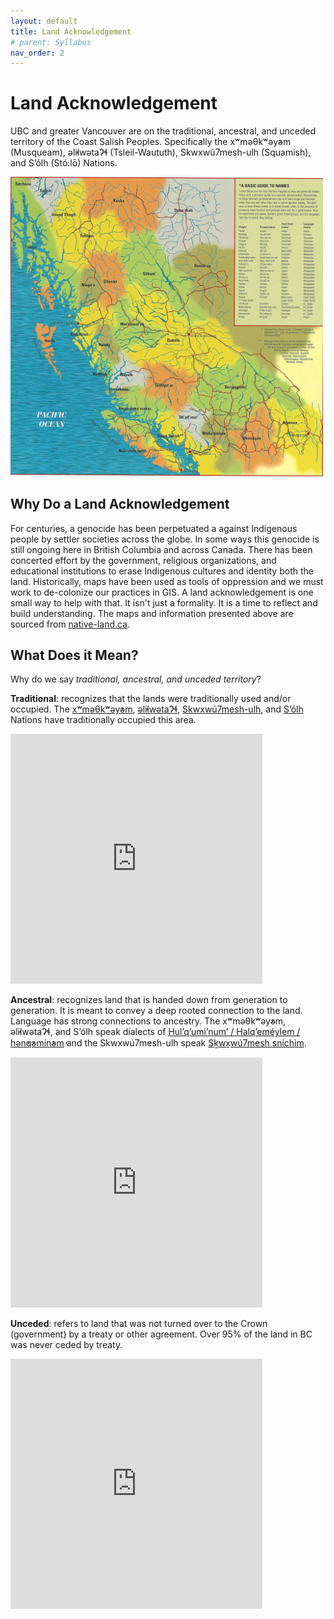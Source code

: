 ```yaml
---
layout: default
title: Land Acknowledgement
# parent: Syllabus
nav_order: 2
---
```


# Land Acknowledgement

UBC and greater Vancouver are on the traditional, ancestral, and unceded territory of the Coast Salish Peoples.  Specifically the xʷməθkʷəy̓əm (Musqueam), əl̓ilwətaɁɬ (Tsleil-Waututh), Skwxwú7mesh-ulh (Squamish), and S’ólh (Stó:lō) Nations.
<!-- <iframe src="https://native-land.ca/api/embed/embed.html?maps=territories&name=puget-sound-salish" style="width:80%; height:400px; border:none;"></iframe> -->


<img src="images/first-nations-bc.jpg" alt="hi" class="inline" width="500"/>

## Why Do a Land Acknowledgement

For centuries, a genocide has been perpetuated a against Indigenous people by settler societies across the globe.  In some ways this genocide is still ongoing here in British Columbia and across Canada.  There has been concerted effort by the government, religious organizations, and educational institutions to erase Indigenous cultures and identity both the land.  Historically, maps have been used as tools of oppression and we must work to de-colonize our practices in GIS.  A land acknowledgement is one small way to help with that.  It isn't just a formality.  It is a time to reflect and build understanding.  The maps and information presented above are sourced from [native-land.ca](https://native-land.ca/).  

## What Does it Mean?

Why do we say *traditional, ancestral, and unceded territory*?

**Traditional**: recognizes that the lands were traditionally used and/or occupied.  The [xʷməθkʷəy̓əm](https://native-land.ca/maps/territories/x%ca%b7m%c9%99%ce%b8k%ca%b7%c9%99y%cc%93%c9%99m/), [əl̓ilwətaɁɬ](https://native-land.ca/maps/territories/tsleil-waututh-s%c9%99l%cc%93ilw%c9%99ta%c9%82%c9%ac/), [Skwxwú7mesh-ulh](https://native-land.ca/maps/territories/skwxwu7mesh-uxwumixw/), and [S’ólh](https://native-land.ca/maps/territories/stolo-treaty-association/) Nations have traditionally occupied this area.

<iframe src="https://native-land.ca/api/embed/embed.html?maps=territories&name=skwxw7mesh-xwumixw,tsleil-waututh-səl̓ilwətaɂɬ,sto-lo-treaty-association,xʷməθkʷəy̓əm" style="width:80%; height:400px; border:none;"></iframe>

**Ancestral**: recognizes land that is handed down from generation to generation.  It is meant to convey a deep rooted connection to the land.  Language has strong connections to ancestry.  The xʷməθkʷəy̓əm, əl̓ilwətaɁɬ, and S’ólh speak dialects of [Hul’q’umi’num’ / Halq’eméylem / hən̓q̓əmin̓əm̓](https://native-land.ca/maps/languages/hulquminum-halqemeylem-h%c9%99n%cc%93q%cc%93%c9%99min%cc%93%c9%99m%cc%93/) and the Skwxwú7mesh-ulh speak [Sḵwx̱wú7mesh sníchim](https://native-land.ca/maps/languages/s%e1%b8%b5wx%cc%b1wu7mesh-snichim/).

<iframe src="https://native-land.ca/api/embed/embed.html?maps=languages&name=hulquminum--halqemylem--hnqminm,swxw7mesh-snchim" style="width:80%; height:400px; border:none;"></iframe>


**Unceded**: refers to land that was not turned over to the Crown (government) by a treaty or other agreement.  Over 95% of the land in BC was never ceded by treaty.

<iframe src="https://native-land.ca/api/embed/embed.html?maps=treaties" style="width:80%; height:400px; border:none;"></iframe>
